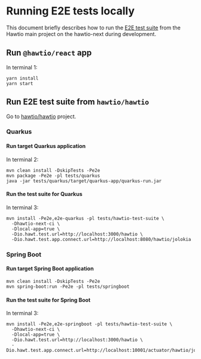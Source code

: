 # Running E2E tests locally

This document briefly describes how to run the [E2E test suite](https://github.com/hawtio/hawtio/tree/4.x/tests/hawtio-test-suite) from the Hawtio main project on the hawtio-next during development.

## Run `@hawtio/react` app

In terminal 1:

```console
yarn install
yarn start
```

## Run E2E test suite from `hawtio/hawtio`

Go to [hawtio/hawtio](https://github.com/hawtio/hawtio) project.

### Quarkus

#### Run target Quarkus application

In terminal 2:

```console
mvn clean install -DskipTests -Pe2e
mvn package -Pe2e -pl tests/quarkus
java -jar tests/quarkus/target/quarkus-app/quarkus-run.jar
```

#### Run the test suite for Quarkus

In terminal 3:

```console
mvn install -Pe2e,e2e-quarkus -pl tests/hawtio-test-suite \
  -Dhawtio-next-ci \
  -Dlocal-app=true \
  -Dio.hawt.test.url=http://localhost:3000/hawtio \
  -Dio.hawt.test.app.connect.url=http://localhost:8080/hawtio/jolokia
```

### Spring Boot

#### Run target Spring Boot application

```console
mvn clean install -DskipTests -Pe2e
mvn spring-boot:run -Pe2e -pl tests/springboot
```

#### Run the test suite for Spring Boot

In terminal 3:

```console
mvn install -Pe2e,e2e-springboot -pl tests/hawtio-test-suite \
  -Dhawtio-next-ci \
  -Dlocal-app=true \
  -Dio.hawt.test.url=http://localhost:3000/hawtio \
  -Dio.hawt.test.app.connect.url=http://localhost:10001/actuator/hawtio/jolokia
```
